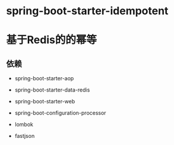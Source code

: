 # spring-boot-starter-idempotent

# 基于Redis的的幂等

## 依赖

- spring-boot-starter-aop

- spring-boot-starter-data-redis

- spring-boot-starter-web

- spring-boot-configuration-processor

- lombok

- fastjson
